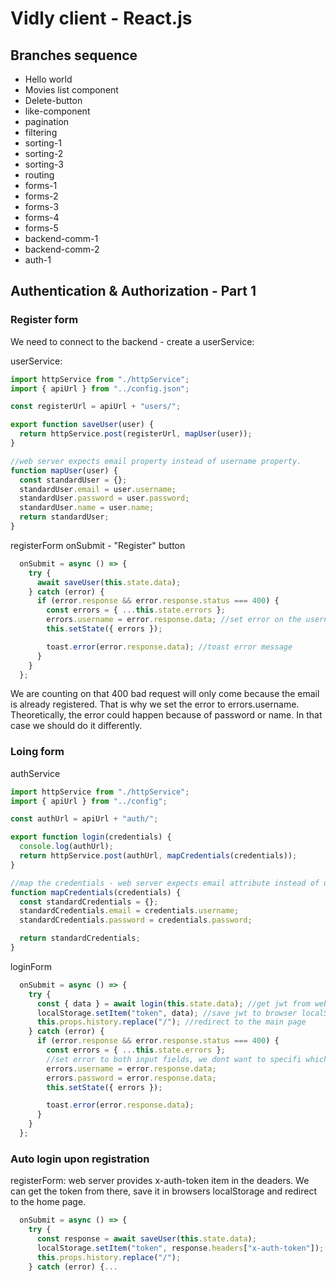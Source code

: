 # Vidly client - React.js

## Branches sequence
- Hello world
- Movies list component
- Delete-button
- like-component
- pagination
- filtering
- sorting-1
- sorting-2
- sorting-3
- routing
- forms-1
- forms-2
- forms-3
- forms-4
- forms-5
- backend-comm-1
- backend-comm-2
- auth-1

## Authentication & Authorization - Part 1

### Register form
We need to connect to the backend - create a userService:

userService:
```javascript
import httpService from "./httpService";
import { apiUrl } from "../config.json";

const registerUrl = apiUrl + "users/";

export function saveUser(user) {
  return httpService.post(registerUrl, mapUser(user));
}

//web server expects email property instead of username property.
function mapUser(user) {
  const standardUser = {};
  standardUser.email = user.username;
  standardUser.password = user.password;
  standardUser.name = user.name;
  return standardUser;
}
```

registerForm onSubmit - "Register" button
```javascript
  onSubmit = async () => {
    try {
      await saveUser(this.state.data);
    } catch (error) {
      if (error.response && error.response.status === 400) {
        const errors = { ...this.state.errors };
        errors.username = error.response.data; //set error on the username input field
        this.setState({ errors });

        toast.error(error.response.data); //toast error message
      }
    }
  };
```

We are counting on that 400 bad request will only come because the email is already registered. That is why we set the error to errors.username. Theoretically, the error could happen because of password or name. In that case we should do it differently.

### Loing form

authService
```javascript
import httpService from "./httpService";
import { apiUrl } from "../config";

const authUrl = apiUrl + "auth/";

export function login(credentials) {
  console.log(authUrl);
  return httpService.post(authUrl, mapCredentials(credentials));
}

//map the credentials - web server expects email attribute instead of username.
function mapCredentials(credentials) {
  const standardCredentials = {};
  standardCredentials.email = credentials.username;
  standardCredentials.password = credentials.password;

  return standardCredentials;
}
```

loginForm
```javascript
  onSubmit = async () => {
    try {
      const { data } = await login(this.state.data); //get jwt from web server
      localStorage.setItem("token", data); //save jwt to browser localStorage
      this.props.history.replace("/"); //redirect to the main page
    } catch (error) {
      if (error.response && error.response.status === 400) {
        const errors = { ...this.state.errors };
        //set error to both input fields, we dont want to specifi which one was wrong.
        errors.username = error.response.data;
        errors.password = error.response.data;
        this.setState({ errors });

        toast.error(error.response.data);
      }
    }
  };
```

### Auto login upon registration
registerForm: web server provides x-auth-token item in the deaders. We can get the token from there, save it in browsers localStorage and redirect to the home page.

```javascript
  onSubmit = async () => {
    try {
      const response = await saveUser(this.state.data);
      localStorage.setItem("token", response.headers["x-auth-token"]);
      this.props.history.replace("/");
    } catch (error) {...
```

```javascript

```

```javascript

```

```javascript

```

```javascript

```

```javascript

```

```javascript

```

```javascript

```